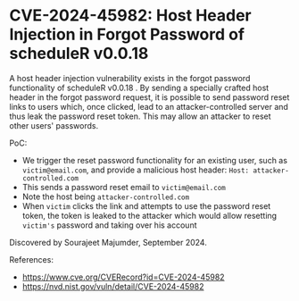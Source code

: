 # CVE-2024-45982: Host Header Injection in Forgot Password of scheduleR v0.0.18

A host header injection vulnerability exists in the forgot password functionality of scheduleR v0.0.18 . By sending a specially crafted host header in the forgot password request, it is possible to send password reset links to users which, once clicked, lead to an attacker-controlled server and thus leak the password reset token. This may allow an attacker to reset other users' passwords.

PoC: 

- We trigger the reset password functionality for an existing user, such as `victim@email.com`, and provide a malicious host header: `Host: attacker-controlled.com`
- This sends a password reset email to `victim@email.com` 
- Note the host being `attacker-controlled.com`
- When `victim` clicks the link and attempts to use the password reset token, the token is leaked to the attacker which would allow resetting `victim's` password and taking over his account

Discovered by Sourajeet Majumder, September 2024.

References:

- https://www.cve.org/CVERecord?id=CVE-2024-45982
- https://nvd.nist.gov/vuln/detail/CVE-2024-45982
